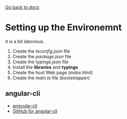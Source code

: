 [Go back to docs](DOCS.md)

# Setting up the Environemnt

It is a bit laborious.

1. Create the *tsconfig.json* file
2. Create the *package.json* file
3. Create the *typings.json* file
4. Install the **libraries** and **typings**
5. Create the host Web page (*index.html*)
6. Create the *main.ts* file (*bootstrapper)*

## angular-cli

- [angyular-cli](https://cli.angular.io/)
- [GitHub for angular-cli](https://github.com/angular/angular-cli)

